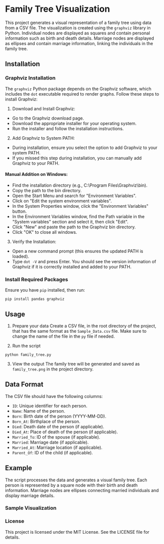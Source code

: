 # Family Tree Visualization

This project generates a visual representation of a family tree using data from a CSV file. The visualization is created using the `graphviz` library in Python. Individual nodes are displayed as squares and contain personal information such as birth and death details. Marriage nodes are displayed as ellipses and contain marriage information, linking the individuals in the family tree.

## Installation

### Graphviz Installation
The `graphviz` Python package depends on the Graphviz software, which includes the `dot` executable required to render graphs. Follow these steps to install Graphviz:

1. Download and Install Graphviz:
- Go to the Graphviz download page.
- Download the appropriate installer for your operating system.
- Run the installer and follow the installation instructions.
  
2. Add Graphviz to System PATH:
- During installation, ensure you select the option to add Graphviz to your system PATH.
- If you missed this step during installation, you can manually add Graphviz to your PATH.
  
#### Manual Addition on Windows:
- Find the installation directory (e.g., C:\Program Files\Graphviz\bin).
- Copy the path to the bin directory.
- Open the Start Menu and search for "Environment Variables".
- Click on "Edit the system environment variables".
- In the System Properties window, click the "Environment Variables" button.
- In the Environment Variables window, find the Path variable in the "System variables" section and select it, then click "Edit".
- Click "New" and paste the path to the Graphviz bin directory.
- Click "OK" to close all windows.
  
3. Verify the Installation:
- Open a new command prompt (this ensures the updated PATH is loaded).
- Type `dot -V` and press Enter. You should see the version information of Graphviz if it is correctly installed and added to your PATH.

### Install Required Packages
Ensure you have `pip` installed, then run:
```
pip install pandas graphviz
```

## Usage 
1. Prepare your data
Create a CSV file, in the root directory of the project, that has the same format as the `Sample_Data.csv` file. Make sure to change the name of the file in the `py` file if needed.

2. Run the script
```
python family_tree.py
```

3. View the output
The family tree will be generated and saved as `family_tree.png` in the project directory.


## Data Format
The CSV file should have the following columns:

- `ID`: Unique identifier for each person.
- `Name`: Name of the person.
- `Born`: Birth date of the person (YYYY-MM-DD).
- `Born_At`: Birthplace of the person.
- `Died`: Death date of the person (if applicable).
- `Died_At`: Place of death of the person (if applicable).
- `Married_To`: ID of the spouse (if applicable).
- `Married`: Marriage date (if applicable).
- `Married_At`: Marriage location (if applicable).
- `Parent_Of`: ID of the child (if applicable).

## Example
The script processes the data and generates a visual family tree. Each person is represented by a square node with their birth and death information. Marriage nodes are ellipses connecting married individuals and display marriage details.

### Sample Visualization


### License
This project is licensed under the MIT License. See the LICENSE file for details.

